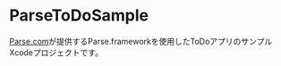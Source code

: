 # ParseToDoSample

[Parse.com](https://parse.com/)が提供するParse.frameworkを使用したToDoアプリのサンプルXcodeプロジェクトです。
